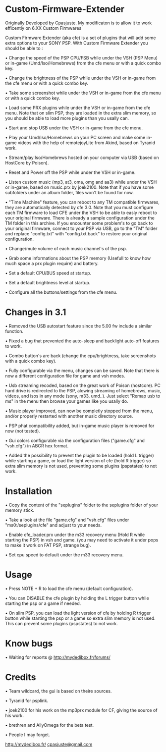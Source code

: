 # Custom-Firmware-Extender
Originally Developed by Cpasjuste. My modificaton is to allow it to work efficently on 6.XX Custom Firmwares

Custom Firmware Extender (aka cfe) is a set of plugins that will add some extra options to your SONY PSP.
With Custom Firmware Extender you should be able to :


•	Change the speed of the PSP CPU/FSB while under the VSH (PSP Menu) or in-game (Umd/Iso/Homebrews) from the cfe menu or with a quick combo key.

•	Change the brightness of the PSP while under the VSH or in-game from the cfe menu or with a quick combo key.

•	Take some screenshot while under the VSH or in-game from the cfe menu or with a quick combo key.

•	Load some PRX plugins while under the VSH or in-game from the cfe menu. Note that on slim PSP, they are loaded in the extra slim memory, so you should be able to load more plugins than you usally can.

•	Start and stop USB under the VSH or in-game from the cfe menu.

•	Play your Umd/Iso/Homebrews on your PC screen and make some in-game videos with the help of remotejoyLite from Akind, based on Tyranid work.

•	Stream/play Iso/Homebrews hosted on your computer via USB (based on HostCore by Poison).

•	Reset and Power off the PSP while under the VSH or in-game.

•	Listen custom music (mp3, at3, oma, omg and aa3) while under the VSH or in-game, based on music.prx by joek2100. Note that if you have some subfolders under an album folder, files won't be found for now.

•	"Time Machine" feature, you can reboot to any TM compatible firmwares, they are automatically detected by cfe 3.0. Note that you must configure each TM firmware to load CFE under the VSH to be able to easly reboot to your original firmware. There is already a sample configuration under the TM folder in this archive. If you encounter some problem's to go back to your original firmware, connect to your PSP via USB, go to the "TM" folder and replace "config.txt" with "config.txt.back" to restore your original configuration.

•	Change/mute volume of each music channel's of the psp.

•	Grab some informations about the PSP memory (Usefull to know how much space a prx plugin require) and battery.

•	Set a default CPU/BUS speed at startup.

•	Set a default brightness level at startup.

•	Configure all the buttons/settings from the cfe menu.


# Changes in 3.1


•	Removed the USB autostart feature since the 5.00 fw include a similar function.

•	Fixed a bug that prevented the auto-sleep and backlight auto-off features to work.

•	Combo button's are back (change the cpu/brightness, take screenshots with a quick combo key).

•	Fully configurable via the menu, changes can be saved. Note that there is now a different configuration file for game and vsh modes.

•	Usb streaming recoded, based on the great work of Poison (hostcore). PC hard drive is redirected to the PSP, alowing streaming of homebrews, music, videos, and isos in any mode (sony, m33, umd..). Just select "Remap usb to ms" in the menu then browse your games like you usally do.

•	Music player improved, can now be completly stopped from the menu, and/or properly restarted with another music directory source.

•	PSP phat compatibility added, but in-game music player is removed for now (not tested).

•	Gui colors configurable via the configuration files ("game.cfg" and "vsh.cfg") in ABGR hex format.

•	Added the possibility to prevent the plugin to be loaded (hold L trigger) while starting a game, or load the light version of cfe (hold R trigger) so extra slim memory is not used, preventing some plugins (pspstates) to not work.


# Installation

•	Copy the content of the "seplugins" folder to the seplugins folder of your memory stick.

•	Take a look at the file "game.cfg" and "vsh.cfg" files under "ms0:/seplugins/cfe" and adjust to your needs.

•	Enable cfe_loader.prx under the m33 recovery menu (Hold R while starting the PSP) in vsh and game. (you may need to activate it under pops to make it work on FAT PSP, strange bug).

•	Set cpu speed to default under the m33 recovery menu.


# Usage

•	Press NOTE + R to load the cfe menu (default configuration).

•	You can DISABLE the cfe plugin by holding the L trigger button while starting the psp or a game if needed.

•	On slim PSP, you can  load the light version of cfe by holding R trigger button  while starting the psp or a game so extra slim memory is not used. This can prevent some plugins (pspstates) to not work.


# Know bugs

•	Waiting for reports @ http://mydedibox.fr/forums/


# Credits

•	Team wildcard, the gui is based on theire sources.

•	Tyranid for psplink.

•	joek2100 for his work on the mp3prx module for CF, giving the source of his work.

•	brethren and AllyOmega for the beta test.

•	People I may forget.

http://mydedibox.fr/
cpasjuste@gmail.com
